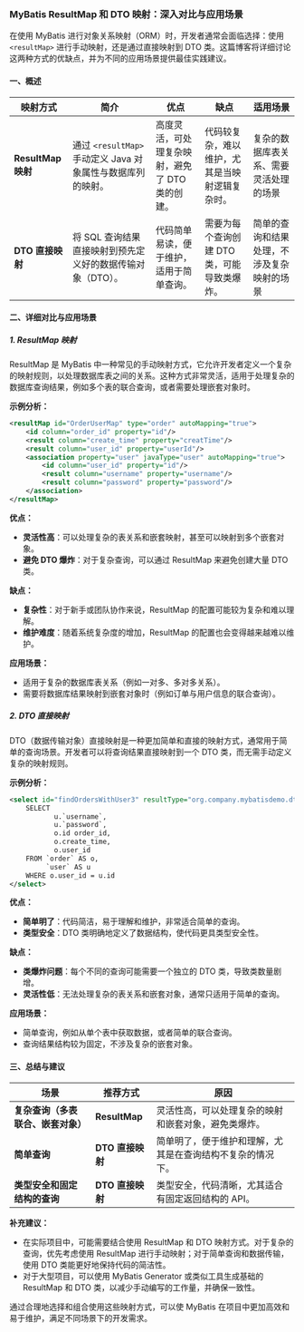 ### MyBatis ResultMap 和 DTO 映射：深入对比与应用场景

在使用 MyBatis 进行对象关系映射（ORM）时，开发者通常会面临选择：使用 `<resultMap>` 进行手动映射，还是通过直接映射到 DTO 类。这篇博客将详细讨论这两种方式的优缺点，并为不同的应用场景提供最佳实践建议。

#### 一、概述

| **映射方式**                    | **简介**                                                                                          | **优点**                                                                                      | **缺点**                                                                                          | **适用场景**                                |
|---------------------------------|---------------------------------------------------------------------------------------------------|-----------------------------------------------------------------------------------------------|---------------------------------------------------------------------------------------------------|---------------------------------------------|
| **ResultMap 映射**              | 通过 `<resultMap>` 手动定义 Java 对象属性与数据库列的映射。                                          | 高度灵活，可处理复杂映射，避免了 DTO 类的创建。                                                   | 代码较复杂，难以维护，尤其是当映射逻辑复杂时。                                                             | 复杂的数据库表关系、需要灵活处理的场景       |
| **DTO 直接映射**                | 将 SQL 查询结果直接映射到预先定义好的数据传输对象（DTO）。                                          | 代码简单易读，便于维护，适用于简单查询。                                                        | 需要为每个查询创建 DTO 类，可能导致类爆炸。                                                                 | 简单的查询和结果处理，不涉及复杂映射的场景    |

#### 二、详细对比与应用场景

##### 1. ResultMap 映射

ResultMap 是 MyBatis 中一种常见的手动映射方式，它允许开发者定义一个复杂的映射规则，以处理数据库表之间的关系。这种方式非常灵活，适用于处理复杂的数据库查询结果，例如多个表的联合查询，或者需要处理嵌套对象时。

**示例分析：**
```xml
<resultMap id="OrderUserMap" type="order" autoMapping="true">
    <id column="order_id" property="id"/>
    <result column="create_time" property="creatTime"/>
    <result column="user_id" property="userId"/>
    <association property="user" javaType="user" autoMapping="true">
        <id column="user_id" property="id"/>
        <result column="username" property="username"/>
        <result column="password" property="password"/>
    </association>
</resultMap>
```

**优点：**
- **灵活性高**：可以处理复杂的表关系和嵌套映射，甚至可以映射到多个嵌套对象。
- **避免 DTO 爆炸**：对于复杂查询，可以通过 ResultMap 来避免创建大量 DTO 类。

**缺点：**
- **复杂性**：对于新手或团队协作来说，ResultMap 的配置可能较为复杂和难以理解。
- **维护难度**：随着系统复杂度的增加，ResultMap 的配置也会变得越来越难以维护。

**应用场景：**
- 适用于复杂的数据库表关系（例如一对多、多对多关系）。
- 需要将数据库结果映射到嵌套对象时（例如订单与用户信息的联合查询）。

##### 2. DTO 直接映射

DTO（数据传输对象）直接映射是一种更加简单和直接的映射方式，通常用于简单的查询场景。开发者可以将查询结果直接映射到一个 DTO 类，而无需手动定义复杂的映射规则。

**示例分析：**
```xml
<select id="findOrdersWithUser3" resultType="org.company.mybatisdemo.dto.OrderUserDTO">
    SELECT
           u.`username`,
           u.`password`,
           o.id order_id,
           o.create_time,
           o.user_id
    FROM `order` AS o,
         `user` AS u
    WHERE o.user_id = u.id
</select>
```

**优点：**
- **简单明了**：代码简洁，易于理解和维护，非常适合简单的查询。
- **类型安全**：DTO 类明确地定义了数据结构，使代码更具类型安全性。

**缺点：**
- **类爆炸问题**：每个不同的查询可能需要一个独立的 DTO 类，导致类数量剧增。
- **灵活性低**：无法处理复杂的表关系和嵌套对象，通常只适用于简单的查询。

**应用场景：**
- 简单查询，例如从单个表中获取数据，或者简单的联合查询。
- 查询结果结构较为固定，不涉及复杂的嵌套对象。

#### 三、总结与建议

| **场景**                              | **推荐方式**                      | **原因**                                                                                      |
|---------------------------------------|-----------------------------------|-----------------------------------------------------------------------------------------------|
| **复杂查询（多表联合、嵌套对象）**   | **ResultMap**                     | 灵活性高，可以处理复杂的映射和嵌套对象，避免类爆炸。                                               |
| **简单查询**                          | **DTO 直接映射**                  | 简单明了，便于维护和理解，尤其是在查询结构不复杂的情况下。                                           |
| **类型安全和固定结构的查询**         | **DTO 直接映射**                  | 类型安全，代码清晰，尤其适合有固定返回结构的 API。                                                  |

**补充建议：**
- 在实际项目中，可能需要结合使用 ResultMap 和 DTO 映射方式。对于复杂的查询，优先考虑使用 ResultMap 进行手动映射；对于简单查询和数据传输，使用 DTO 类能更好地保持代码的简洁性。
- 对于大型项目，可以使用 MyBatis Generator 或类似工具生成基础的 ResultMap 和 DTO 类，以减少手动编写的工作量，并确保一致性。

通过合理地选择和组合使用这些映射方式，可以使 MyBatis 在项目中更加高效和易于维护，满足不同场景下的开发需求。
